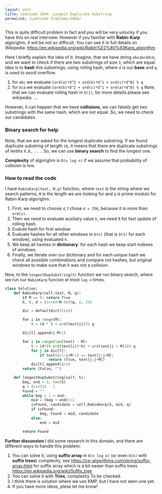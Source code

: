 ```yaml
---
layout: post
title: Leetcode 1044. Longest Duplicate Substring
permalink: /Leetcode Problems/1044/
---
```


This is quite difficult problem in fact and you will be very unlucky if you have this on real interview. However if you familiar with **Rabin-Karp** algorighm, it will be not so difficult. 
You can see it in full details on Wikipedia: https://en.wikipedia.org/wiki/Rabin%E2%80%93Karp_algorithm

Here I briefly explain the idea of it. Imagine, that we have string `abcabcddcb`, and we want to check if there are two substrings of size `3`, which are equal. Idea is to **hash** this substrings, using rolling hash, where `d` is our **base** and `q` is used to avoid overflow.
1. for `abc` we evaluate `[ord(a)*d^2 + ord(b)*d^1 + ord(c)*d^0] % q` 
2. for `bca` we evaluate `[ord(b)*d^2 + ord(c)*d^1 + ord(a)*d^0] % q`
  Note, that we can evaluate rolling hash in `O(1)`, for more details please see wikipedia.
...

However, it can happen that we have **collisions**, we can falsely get two substrings with the same hash, which are not equal. So, we need to check our candidates.

### Binary search for help
Note, that we are asked for the longest duplicate substring. If we found duplicate substring of length `10`, it means that there are duplicate substrings of lenths `9,8, ...`. So, we can use **binary search** to find the longest one.

**Complexity** of algorighm is `O(n log n)` if we assume that probability of collision is low.

### How to read the code

I have `RabinKarp(text, M,q)` function, where `text` is the string where we search patterns, `M` is the length we are looking for and `q` is prime modulo for Rabin-Karp algorighm.

1. First, we need to choose `d`, I chose `d = 256`, because it is more than `ord(z)`.
2. Then we need to evaluate auxiliary value `h`, we need it for fast update of rolling hash.
3. Evalute hash for first window
4. Evaluate hashes for all other windows in `O(n)` (that is `O(1)` for each window), using evaluated `h`. 
5. We keep all hashes in **dictionary**: for each hash we keep start indexes of windows.
6. Finally, we iterate over our dictionary and for each unique hash we check all possible combinations and compare not hashes, but original windows to make sure that it was not a collision.

Now, to the `longestDupSubstring(S)` function we run binary search, where we run our `RabinKarp` funcion at most `log n` times.

```python
class Solution:
    def RabinKarp(self,text, M, q):
        if M == 0: return True
        h, t, d = (1<<(8*M-8))%q, 0, 256

        dic = defaultdict(list)

        for i in range(M): 
            t = (d * t + ord(text[i]))% q

        dic[t].append(i-M+1)

        for i in range(len(text) - M):
            t = (d*(t-ord(text[i])*h) + ord(text[i + M]))% q
            for j in dic[t]:
                if text[i+1:i+M+1] == text[j:j+M]:
                    return (True, text[j:j+M])
            dic[t].append(i+1)
        return (False, "")

    def longestDupSubstring(self, S):
        beg, end = 0, len(S)
        q = (1<<31) - 1 
        Found = ""
        while beg + 1 < end:
            mid = (beg + end)//2
            isFound, candidate = self.RabinKarp(S, mid, q)
            if isFound:
                beg, Found = mid, candidate
            else:
                end = mid

        return Found
```

**Further discussion** I did some research in this domain, and there are different ways to handle this problem:
1. You can solve it, using **suffix array** in `O(n log n)` (or even `O(n)` with **suffix trees**) complexity, see https://cp-algorithms.com/string/suffix-array.html for suffix array which is a bit easier than suffix trees https://en.wikipedia.org/wiki/Suffix_tree
2. You can solve it with **Tries**, complexity To be checked.
3. I think there is solution where we use KMP, but I have not seen one yet.
4. If you have more ideas, plese let me know!